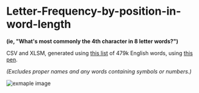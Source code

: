 # Letter-Frequency-by-position-in-word-length
**(ie, "What's most commonly the 4th character in 8 letter words?")** 


CSV and XLSM, generated using [this list](https://raw.githubusercontent.com/dwyl/english-words/master/words.txt) of 479k English words, using [this pen](https://codepen.io/ashleedawg/pen/eYpGRKr).

*(Excludes proper names and any words containing symbols or numbers.)*


![exmaple image](https://i.imgur.com/di8cn7R.png)
